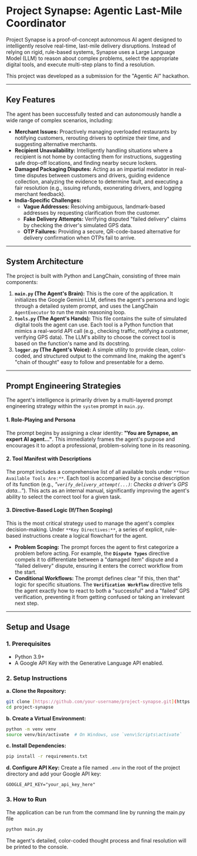 # Project Synapse: Agentic Last-Mile Coordinator

Project Synapse is a proof-of-concept autonomous AI agent designed to intelligently resolve real-time, last-mile delivery disruptions. Instead of relying on rigid, rule-based systems, Synapse uses a Large Language Model (LLM) to reason about complex problems, select the appropriate digital tools, and execute multi-step plans to find a resolution.

This project was developed as a submission for the "Agentic AI" hackathon.

---

## Key Features

The agent has been successfully tested and can autonomously handle a wide range of complex scenarios, including:

* **Merchant Issues:** Proactively managing overloaded restaurants by notifying customers, rerouting drivers to optimize their time, and suggesting alternative merchants.
* **Recipient Unavailability:** Intelligently handling situations where a recipient is not home by contacting them for instructions, suggesting safe drop-off locations, and finding nearby secure lockers.
* **Damaged Packaging Disputes:** Acting as an impartial mediator in real-time disputes between customers and drivers, guiding evidence collection, analyzing the evidence to determine fault, and executing a fair resolution (e.g., issuing refunds, exonerating drivers, and logging merchant feedback).
* **India-Specific Challenges:**
    * **Vague Addresses:** Resolving ambiguous, landmark-based addresses by requesting clarification from the customer.
    * **Fake Delivery Attempts:** Verifying disputed "failed delivery" claims by checking the driver's simulated GPS data.
    * **OTP Failures:** Providing a secure, QR-code-based alternative for delivery confirmation when OTPs fail to arrive.

---

## System Architecture

The project is built with Python and LangChain, consisting of three main components:

1.  **`main.py` (The Agent's Brain):** This is the core of the application. It initializes the Google Gemini LLM, defines the agent's persona and logic through a detailed system prompt, and uses the LangChain `AgentExecutor` to run the main reasoning loop.
2.  **`tools.py` (The Agent's Hands):** This file contains the suite of simulated digital tools the agent can use. Each tool is a Python function that mimics a real-world API call (e.g., checking traffic, notifying a customer, verifying GPS data). The LLM's ability to choose the correct tool is based on the function's name and its docstring.
3.  **`logger.py` (The Agent's Voice):** A simple utility to provide clean, color-coded, and structured output to the command line, making the agent's "chain of thought" easy to follow and presentable for a demo.

---

## Prompt Engineering Strategies

The agent's intelligence is primarily driven by a multi-layered prompt engineering strategy within the `system` prompt in `main.py`.

#### 1. Role-Playing and Persona

The prompt begins by assigning a clear identity: **"You are Synapse, an expert AI agent..."**. This immediately frames the agent's purpose and encourages it to adopt a professional, problem-solving tone in its reasoning.

#### 2. Tool Manifest with Descriptions

The prompt includes a comprehensive list of all available tools under `**Your Available Tools Are:**`. Each tool is accompanied by a concise description of its function (e.g., *"`verify_delivery_attempt(...)`: Checks a driver's GPS data..."*). This acts as an internal manual, significantly improving the agent's ability to select the correct tool for a given task.

#### 3. Directive-Based Logic (If/Then Scoping)

This is the most critical strategy used to manage the agent's complex decision-making. Under `**Key Directives:**`, a series of explicit, rule-based instructions create a logical flowchart for the agent.

* **Problem Scoping:** The prompt forces the agent to first categorize a problem before acting. For example, the **`Dispute Types`** directive compels it to differentiate between a "damaged item" dispute and a "failed delivery" dispute, ensuring it enters the correct workflow from the start.
* **Conditional Workflows:** The prompt defines clear "if this, then that" logic for specific situations. The **`Verification Workflow`** directive tells the agent exactly how to react to both a "successful" and a "failed" GPS verification, preventing it from getting confused or taking an irrelevant next step.

---

## Setup and Usage

### 1. Prerequisites

* Python 3.9+
* A Google API Key with the Generative Language API enabled.

### 2. Setup Instructions

**a. Clone the Repository:**
```bash
git clone [https://github.com/your-username/project-synapse.git](https://github.com/your-username/project-synapse.git)
cd project-synapse
```

**b. Create a Virtual Environment:**
```bash
python -m venv venv
source venv/bin/activate  # On Windows, use `venv\Scripts\activate`
```

**c. Install Dependencies:**
```bash
pip install -r requirements.txt
```

**d. Configure API Key:**
Create a file named `.env` in the root of the project directory and add your Google API key:
```
GOOGLE_API_KEY="your_api_key_here"
```

### 3. How to Run

The application can be run from the command line by running the main.py file

```bash
python main.py 
```
The agent's detailed, color-coded thought process and final resolution will be printed to the console.